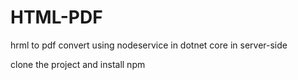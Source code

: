 # HTML-PDF
hrml to pdf convert using nodeservice in dotnet core in server-side

clone the project and install npm 
